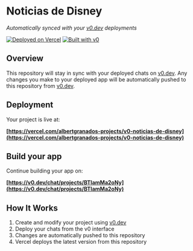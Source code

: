 # Noticias de Disney

*Automatically synced with your [v0.dev](https://v0.dev) deployments*

[![Deployed on Vercel](https://img.shields.io/badge/Deployed%20on-Vercel-black?style=for-the-badge&logo=vercel)](https://vercel.com/albertgranados-projects/v0-noticias-de-disney)
[![Built with v0](https://img.shields.io/badge/Built%20with-v0.dev-black?style=for-the-badge)](https://v0.dev/chat/projects/BTIamMa2oNy)

## Overview

This repository will stay in sync with your deployed chats on [v0.dev](https://v0.dev).
Any changes you make to your deployed app will be automatically pushed to this repository from [v0.dev](https://v0.dev).

## Deployment

Your project is live at:

**[https://vercel.com/albertgranados-projects/v0-noticias-de-disney](https://vercel.com/albertgranados-projects/v0-noticias-de-disney)**

## Build your app

Continue building your app on:

**[https://v0.dev/chat/projects/BTIamMa2oNy](https://v0.dev/chat/projects/BTIamMa2oNy)**

## How It Works

1. Create and modify your project using [v0.dev](https://v0.dev)
2. Deploy your chats from the v0 interface
3. Changes are automatically pushed to this repository
4. Vercel deploys the latest version from this repository